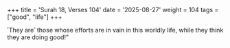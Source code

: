 +++
title = 'Surah 18, Verses 104'
date = '2025-08-27'
weight = 104
tags = ["good", "life"]
+++

˹They are˺ those whose efforts are in vain in this worldly life, while they think they are doing good!”